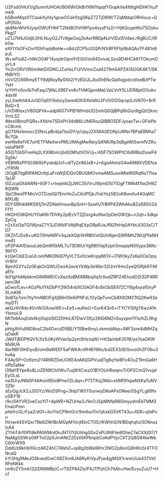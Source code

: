 U2FsdGVkX1/g5umrtUHOAI/B06WrDkBrfXNlYspqfYGopkVa4NttgHDHKYoJfmk9
bSBiwMqz0TCaukXyhIy1gowOCaH1zgSKpZ7ZTjD6W/TZqMbbpORHiouz+QuPD50u
qk8NvWhHUyqx0WUFHbFT2Nd8OIVHW1yx4xysFtz2/+HjKQcypitKo7SOykuPkgl7
uZ1J7kNJGdjtL0HLNuyG2JTv9geGxqZkAxrRRDpNJrVIDzI5VdwLrRgBUC/tRk0w
eXFtYbOFsOvrfGhFnpbBoHe+o8dJZCP5ctGQPrN1rRFflFfp9bAQAoTF481n6pJL
W+wFlu8Z+hWcD04F14yojdrOpmYrEiSGVo940vivaLSzu9D4HCA61TOkumOyirLd
YnZrrGRVVR0m9etSXDNCJZuHsLFU/Vt/mnZxd4279m5APZA1SOGK4KT/SKfNBIYO
riVx12O56RmyETY8djRisyRy0Xk2/YzE0/JLJkx0hENcQa9xgsdcoXseBzPTwYsH
IzYHYv0ovlb7niFaqJ7jKkLX9EFxn8vThMGjpmMaLVpLVnY5LUDR8ptOGukv4dxW
yyLSwthh64Jv0D7qI0Y9xbzy2wwdOXi5XkhWz2FUVDG0qrxpILsV670+8rRBdQ+S
IJVDWIsxzV8DQPVk+adpWG7VPB1WfmbUD2mhQ0QjBPqRhGs/dlgjQ/t2kncVmLSZ
iMex0BmzPQRs+Xfd/m7SDxPh34d86LUNERouQlBBO5DFJyoacTw+GFIsPbcC8cmL
gO7SNxbmocr2SNvLpBvbjaTboDY/y/UpyJ2X56A0EDNylJ6Nn7BPqEBMta7Rc7Qk
ewWe6efVE7uHETFMeXwvPMLl/MAgMwReiyQ6NR/Rp3sBgeWi5wmfVZRuveloPM1F
A5Q7Gb5FneHq2LXXl8bmUjIx92MfutVOVUj+/4SF7SOWPltC6dR8bzDswP4Sg5k/
VEBNRzPPS038i9zPyskdjUo1+dITy2xIMJxB+J+AgoAhmzG4w6M8XVDEfoaJY85N
i3OgB7itgR9fANOnfqLaFrsWjDDQvOBUQMOvmaAMSusoiMlelRSRqNs77lsa7pUF
0lZJcp0X4AWN+93F7+rtwjeIAi2jJWC35/VnJWjmiD5l71OgFTMN4fXw2H6ZRQWN
3jsC6wsPFMn/vOTDzeIQI7EnrHxZuCkUPEjkJ1okYsz5B2oK8wofu44GqMCMXU8j
tlDYSRfnkMiK591j7mZDNeHnsuvBpSnH+SxwtU7rBIfP42WhAko8ZaS85G2dFf11
HKGHOi8QHUYOaKRr7DVKy2pIEcVTZjDsrg4uINw2pDeiGW2jk+n2qh+3dkpiZpCq
n2xXzI3pTQ1WjnaZ7Y3JDWkIFVAj6fqEXpORpRJaJf9ZfhHq0AYbtJl303xC/TD7
0KZhTJDs9+uKG70HeNRFv3qJeXGjb1iHRBlVxIQUnI6jenSWRMhZWUjPfaNHmvEt
oP2P4iAfDaouLebQmW5kML7u73D8IUrYg980VajXzph3mspipN00ypx38Ko9bFlO
kzQeCibE2usULneVMKONQI7fyVLTSxXzwKnpyMOV+i7IW0kyZs6a0CkOpqVr9ilV
9jenfG2Yx2z0EqkOrQWUZwzA2eckYkWp3e16br32U/vt1Hm2yeQt5RjkR7rMaEfx
lk01gHsMpbkmG6tRMlEICvXezXoBMXB8bqXq1cXudZRPZ4EhodDZt32P4RRjwm3M
aOwo1Lev+AGzPk/lYkDbPY2W54vbXCGAGF4c6xOb5E97ZCY6g4xysf0nyPXLmKt6
9oBTp7om7tIyYmNBOFgXjB8n1Xe6iPNFzL1OyQpTvmCb8X92M2TtQ2Kw63amyDTI
akQJ4V8dc4GvW/GAowWEv+Ee5+auKwU+EurK43v6+rTYCYi5ifgT6wzA1hYbmoL9
MI7b8AoqDdsNvjXlsjisStDZ0HnLR7DwV3Xjz26lG6MZn5uyzpin1YIs/hZL9hgN
pHigXhfu89D8osC2b4OxrulD5BE/Y1SBw6myLokmsbAkp+98F3zre4dMHZqqOakR
JWdTjBDPftQV1cXz5JlKyWVao1p2ymSHzzqW/+Ht3a/nbK3S1B/ya7oaGKWMs9UA
8arRBF0IHDyoB/omi9aWEEF5aFWKArzRHB76Ko/bdZEX3/B/Sovo0hZFObu3hvAa
F4Ay5P+Oz9zm2Y4R6RZDeUOKE4oA6QGPVuaE1g8qYei8Fz4OuZTtmGa6HoPb5aNw
I39aYEYpe8x8LciZEN9Ch0Wu7uqWXCwzO1BYOUnRwqnvT/OP2CmQ1vvjaIEyOLsL
na3UryJNNSP4AKvnl9Do8Pne/l2Ldqn+P73TKsj2Md+xhMf5fiqwNXKaTuNV3Z6r
sEyQgJcX2JJ5GYz/WoD5Png+3hlpTW5T0unwyDKeAPsORee/G5gYLg89fxuSBY18
r9c/0AYVR2veCscYl7+ApWR+NZUHw2J1krOJSpMNfpR85lmyydmEbTMM3EnaUPmn
phkfrcGLrFya2/dGf+/kcYlvCP9mGrr/9m4unTm1zkxkG5VKT43u+X0R+sjIePvu
hVxw44SVQxr79b8ZNHBcMGpMYorjtEkiCT0S//KWhhS/N1B0qhqful3ONnszIcA4
ZThhT4rf0Pfi8kPAlWMrd0nJNTGYjlUhhgG0xZsPIJ9t8Yei6DheZ7aCXXj0I7/1
NaMgGSWry09FTo02p5JmANtZ2DzIl5KPknpbCoKdPVjcCXT2Q8G94lwWbC6XrWX9
DddUzRkHb1IGczAKZ4hC74IkhZ+sp8g2bWa9Khr2NlOZp8n/iQ8HKnSr4TFONcaQ
kYl3Hg9MeJO5kvedGwCX8ZXm8JA6RyKiVpJFjw4jgMSX1rwmUUa437Vt0RFeNKkk
rm6vZY5mk132iDNIIMBziC+rT9ZP84Zb/P4JTPlztCh7ltAh+Hw/EvyuZuU7+Hcf
